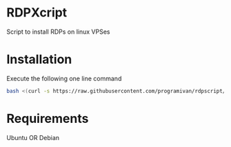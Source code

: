 # RDPXcript
Script to install RDPs on linux VPSes
# Installation
Execute the following one line command
``` bash
bash <(curl -s https://raw.githubusercontent.com/programivan/rdpscript/main/install.sh)
```
# Requirements
Ubuntu
OR
Debian
